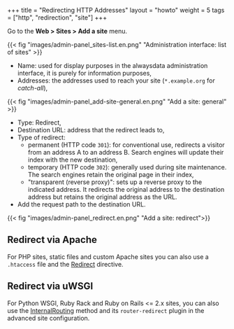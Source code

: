 +++
title = "Redirecting HTTP Addresses"
layout = "howto"
weight = 5
tags = ["http", "redirection", "site"]
+++

Go to the **Web > Sites > Add a site** menu.

{{< fig "images/admin-panel_sites-list.en.png" "Administration interface: list of sites" >}}

- Name: used for display purposes in the alwaysdata administration interface, it is purely for information purposes,
- Addresses: the addresses used to reach your site (`*.example.org` for _catch-all_),

{{< fig "images/admin-panel_add-site-general.en.png" "Add a site: general" >}}

- Type: Redirect,
- Destination URL: address that the redirect leads to,
- Type of redirect:
    - permanent (HTTP code `301`): for conventional use, redirects a visitor from an address A to an address B. Search engines will update their index with the new destination,
    - temporary (HTTP code `302`): generally used during site maintenance. The search engines retain the original page in their index,
    - "transparent (reverse proxy)": sets up a reverse proxy to the indicated address. It redirects the original address to the destination address but retains the original address as the URL.
- Add the request path to the destination URL.

{{< fig "images/admin-panel_redirect.en.png" "Add a site: redirect">}}

## Redirect via Apache

For PHP sites, static files and custom Apache sites you can also use a `.htaccess` file and the [Redirect](https://httpd.apache.org/docs/2.4/en/mod/mod_alias.html#redirect) directive.

## Redirect via uWSGI

For Python WSGI, Ruby Rack and Ruby on Rails <= 2.x sites, you can also use the [InternalRouting](https://uwsgi-docs.readthedocs.io/en/latest/InternalRouting.html) method and its `router-redirect` plugin in the advanced site configuration.
